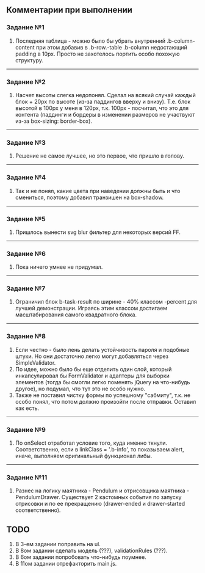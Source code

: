## Комментарии при выполнении

### Задание №1

1. Последняя таблица - можно было бы убрать внутренний .b-column-content при этом добавив в .b-row.-table .b-column недостающий padding в 10px. Просто не захотелось портить особо похожую структуру.

----

### Задание №2

1. Насчет высоты слегка недопонял. Сделал на всякий случай каждый блок + 20px по высоте (из-за паддингов вверху и внизу). Т.е. блок высотой в 100px у меня в 120px, т.к. 100px - посчитал, что это для контента (паддинги и бордеры в изменении размеров не участвуют из-за box-sizing: border-box).

----

### Задание №3

1. Решение не самое лучшее, но это первое, что пришло в голову.

----

### Задание №4

1. Так и не понял, какие цвета при наведении должны быть и что смениться, поэтому добавил транзишен на box-shadow.

----

### Задание №5

1. Пришлось вынести svg blur фильтер для некоторых версий FF.

----

### Задание №6

1. Пока ничего умнее не придумал.

----

### Задание №7

1. Ограничил блок b-task-result по ширине - 40% классом -percent для лучшей демонстрации. Играясь этим классом достигаем масштабирования самого квадратного блока.

----

### Задание №8

1. Если честно - было лень делать устойчивость пароля и подобные штуки. Но они достаточно легко могут добавляться через SimpleValidator.
2. По идее, можно было бы еще отделить один слой, который инкапсулировал бы FormValidator и адаптеры для выборки элементов (тогда бы смогли легко поменять jQuery на что-нибудь другое), но подумал, что тут это не особо нужно.
3. Также не поставил чистку формы по успешному "сабмиту", т.к. не особо понял, что потом должно произойти после отправки. Оставил как есть.

----

### Задание №9

1. По onSelect отработал условие того, куда именно ткнули. Соответственно, если в linkClass = '.b-info', то показываем alert, иначе, выполняем оригинальный функционал либы.

----

### Задание №11

1. Разнес на логику маятника - Pendulum и отрисовщика маятника - PendulumDrawer. Существует 2 кастомных события по запуску отрисовки и по ее прекращению (drawer-ended и drawer-started соответственно).

## TODO

1. В 3-ем задании поправить на ul.
2. В 8ом задании сделать модель (???), validationRules (???).
3. В 6ом задании попробовать что-нибудь поумнее.
4. В 11ом задании отрефакторить main.js.